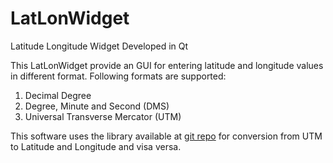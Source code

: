 # LatLonWidget
Latitude Longitude Widget Developed in Qt

This LatLonWidget provide an GUI for entering latitude and longitude values in different format.
Following formats are supported:
1. Decimal Degree
2. Degree, Minute and Second (DMS)
3. Universal Transverse Mercator (UTM)

This software uses the library available at [git repo](https://github.com/bakercp/ofxGeo.git) for conversion from UTM to Latitude and Longitude and visa versa.

